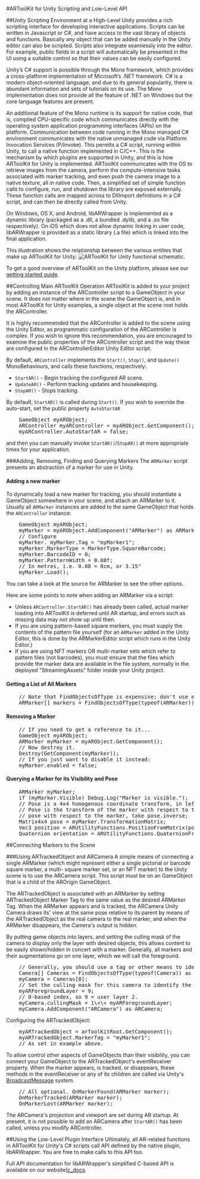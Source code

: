 #ARToolKit for Unity Scripting and Low-Level API

##Unity Scripting Environment at a High-Level
Unity provides a rich scripting interface for developing interactive applications. Scripts can be written in Javascript or C\#, and have access to the vast library of objects and functions. Basically any object that can be added manually in the Unity editor can also be scripted. Scripts also integrate seamlessly into the editor. For example, public fields in a script will automatically be presented in the UI using a suitable control so that their values can be easily configured.

Unity’s C\# support is possible through the Mono framework, which provides a cross-platform implementation of Microsoft’s .NET framework. C\# is a modern object-oriented language, and due to its general popularity, there is abundant information and sets of tutorials on its use. The Mono implementation does not provide all the feature of .NET on Windows but the core language features are present.

An additional feature of the Mono runtime is its support for native code, that is, compiled CPU-specific code which communicates directly with the operating system application programming interfaces (APIs) on the platform. Communication between code running in the Mono managed C\# environment communicates with the native unmanaged code via Platform Invocation Services (P/Invoke). This permits a C\# script, running within Unity, to call a native function implemented in C/C++. This is
the mechanism by which plugins are supported in Unity, and this is how ARToolKit for Unity is implemented. ARToolKit communicates with the OS to retrieve images from the camera, perform the compute-intensive tasks associated with marker tracking, and even push the camera image to a native texture, all in native code. Then, a simplified set of simple function calls to configure, run, and shutdown the library are exposed externally. These function calls are mapped across to DllImport definitions in a C\# script, and can then be directly called from Unity.

On Windows, OS X, and Android, libARWrapper is implemented as a dynamic library (packaged as a .dll, a bundled .dylib, and a .so file respectively). On iOS which does not allow dynamic linking in user code, libARWrapper is provided as a static library (.a file) which is linked into the final application.

This illustration shows the relationship between the various entities that make up ARToolKit for Unity:
![ARToolKit for Unity functional schematic.][functional_schematic]

To get a good overview of ARToolKit on the Unity platform, please see our [getting started guide][unity_getting_started].

##Controlling Main ARToolKit Operation
ARToolKit is added to your project by adding an instance of the ARController script to a GameObject in your scene. It does not matter where in the scene the GameObject is, and in most ARToolKit for Unity examples, a single object at the scene root holds the ARController.

It is highly recommended that the ARController is added to the scene using the Unity Editor, as programmatic configuration of the ARController is complex. If you wish to ignore this recommendation, you are encouraged to examine the public properties of the ARController script and the way these are configured in the ARControllerEditor Unity Editor script.

By default, `ARController` implements the `Start()`, `Stop()`, and `Update()` MonoBehaviours, and calls these functions, respectively:
-   `StartAR()` - Begin tracking the configured AR scene.
-   `UpdateAR()` - Perform tracking updates and housekeeping.
-   `StopAR()` - Stops tracking.

By default, `StartAR()` is called during `Start()`. If you wish to override the auto-start, set the public property `AutoStartAR`

<pre>
    GameObject myARObject;
    ARController myARController = myARObject.GetComponent<ARMarker>();
    myARController.AutoStartAR = false;
</pre>
and then you can manually invoke `StartAR()`/`StopAR()` at more appropriate times for your application.

###Adding, Removing, Finding and Querying Markers
The `ARMarker` script presents an abstraction of a marker for use in Unity.

#### Adding a new marker
To dynamically load a new marker for tracking, you should instantiate a GameObject somewhere in your scene, and attach an ARMarker to it. Usually all `ARMarker` instances are added to the same GameObject that holds the `ARController` instance:
<pre>
    GameObject myARObject;
    myMarker = myARObject.AddComponent("ARMarker") as ARMarker;
    // Configure
    myMarker. myMarker.Tag = "myMarker1";
    myMarker.MarkerType = MarkerType.SquareBarcode;
    myMarker.BarcodeID = 0;
    myMarker.PatternWidth = 0.08f;
    // In metres, i.e. 0.08 = 8cm, or 3.15"
    myMarker.Load();
</pre>

You can take a look at the source for ARMarker to see the other options.

Here are some points to note when adding an ARMarker via a script:

-   Unless `ARController.StartAR()` has already been called, actual marker loading into ARToolKit is deferred until AR startup, and errors such as missing data may not show up until then.
-   If you are using pattern-based square markers, you must supply the contents of the pattern file yourself (for an `ARMarker` added in the Unity Editor, this is done by the ARMarkerEditor script which runs in the Unity Editor.)
-   If you are using NFT markers OR multi-marker sets which refer to pattern files (not barcodes), you must ensure that the files which provide the marker data are available in the file system, normally in the deployed "StreamingAssets" folder inside your Unity project.

#### Getting a List of All Markers
<pre>
    // Note that FindObjectsOfType is expensive; don't use every frame.
    ARMarker[] markers = FindObjectsOfType(typeof(ARMarker)) as ARMarker[];
</pre>

#### Removing a Marker
<pre>
    // If you need to get a reference to it...
    GameObject myARObject;
    ARMarker myMarker = myARObject.GetComponent<ARMarker>();
    // Now destroy it.
    Destroy(GetComponent(myMarker));
    // If you just want to disable it instead:
    myMarker.enabled = false;
</pre>

#### Querying a Marker for its Visibility and Pose
<pre>
    ARMarker myMarker;
    if (myMarker.Visible) Debug.Log("Marker is visible.");
    // Pose is a 4x4 homogenous coordinate transform, in left-hand coordinates.
    // Pose is the transform of the marker with respect to the observing camera. To get the camera
    // pose with respect to the marker, take pose.inverse;
    Matrix4x4 pose = myMarker.TransformationMatrix;
    Vec3 position = ARUtilityFunctions.PositionFromMatrix(pose);
    Quaternion orientation = ARUtilityFunctions.QuaternionFromMatrix(pose);
</pre>

##Connecting Markers to the Scene

###Using ARTrackedObject and ARCamera
A simple means of connecting a single ARMarker (which might represent either a single pictorial or barcode square marker, a multi- square marker set, or an NFT marker) to the Unity scene is to use the ARCamera script. This script must be on an GameObject that is a child of the AROrigin GameObject.

The ARTrackedObject is associated with an ARMarker by setting ARTrackedObject Marker Tag to the same value as the desired ARMarker Tag. When the ARMarker appears and is tracked, the ARCamera Unity Camera draws its' view at the same pose relative to its parent by means of the ARTrackedObject as the real camera to the real marker, and when the ARMarker disappears, the Camera's output is hidden.

By putting game objects into layers, and setting the culling mask of the camera to display only the layer with desired objects, this allows content to be easily shown/hidden in concert with a marker. Generally, all markers and their augmentations go on one layer, which we will call the foreground.
<pre>
    // Generally, you should use a tag or other means to identify the camera you want to modify.
    Camera[] Cameras = FindObjectsOfType(typeof(Camera)) as Camera[];
    myCamera = Cameras[0];
    // Set the culling mask for this camera to identify the layers you want to be shown/hidden. Do this before adding the ARCamera.
    myARForegroundLayer = 9;
    // 0-based index, so 9 = user layer 2.
    myCamera.cullingMask = 1\<\< myARForegroundLayer;
    myCamera.AddComponent("ARCamera") as ARCamera;
</pre>

Configuring the ARTrackedObject:
<pre>
    myARTrackedObject = arToolKitRoot.GetComponent<ARTrackedObject>();
    myARTrackedObject.MarkerTag = "myMarker1";
    // As set in example above.
</pre>

To allow control other aspects of GameObjects than their visibility, you can connect your GameObject to the ARTrackedObject's eventReceiver property. When the marker appears, is tracked, or disappears, these methods in the eventReceiver or any of its children are called via Unity's [BroadcastMessage][broadcast_message] system.
<pre>
    // All optional. OnMarkerFound(ARMarker marker);
    OnMarkerTracked(ARMarker marker);
    OnMarkerLost(ARMarker marker);
</pre>

The ARCamera's projection and viewport are set during AR startup. At present, it is not possible to add an ARCamera after `StartAR()` has been called, unless you modify ARController.

##Using the Low-Level Plugin Interface
Ultimately, all AR-related functions in ARToolKit for Unity's C\# scripts call API defined by the native plugin, libARWrapper. You are free to make calls to this API too.

Full API documentation for libARWrapper's simplified C-based API is available on our website][c_docs].

[unity_getting_started]: Unity:unity_getting_started
[functional_schematic]: :artoolkit_for_unity_functional_schematic_1.png
[broadcast_message]: http://docs.unity3d.com/ScriptReference/GameObject.BroadcastMessage.html
[c_docs]: http://www.artoolkit.org
